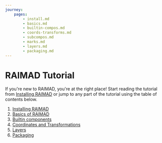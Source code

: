 ```yaml
---
journey:
    pages:
        - install.md
        - basics.md
        - builtin-compos.md
        - coords-transforms.md
        - subcompos.md
        - marks.md
        - layers.md
        - packaging.md
---
```


# RAIMAD Tutorial

If you're new to RAIMAD,
you're at the right place!
Start reading the tutorial from
[Installing RAIMAD](install.md)
or jump to any part of the tutorial using the table of contents below.

1. [Installing RAIMAD](install.md)
1. [Basics of RAIMAD](basics.md)
1. [Builtin components](builtin-compos.md)
1. [Coordinates and Transformations](coords-transforms.md)
1. [Layers](layers.md)
1. [Packaging](packaging.md)


